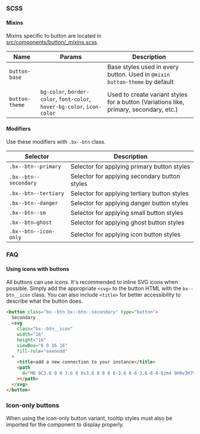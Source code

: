 ### SCSS

#### Mixins

Mixins specific to button are located in
[src/components/button/\_mixins.scss]().

| Name           | Params                                                                   | Description                                                                            |
| -------------- | ------------------------------------------------------------------------ | -------------------------------------------------------------------------------------- |
| `button-base`  |                                                                          | Base styles used in every button. Used in `@mixin button-theme` by default             |
| `button-theme` | `bg-color`, `border-color`, `font-color`, `hover-bg-color`, `icon-color` | Used to create variant styles for a button (Variations like, primary, secondary, etc.) |

#### Modifiers

Use these modifiers with `.bx--btn` class.

| Selector              | Description                                   |
| --------------------- | --------------------------------------------- |
| `.bx--btn--primary`   | Selector for applying primary button styles   |
| `.bx--btn--secondary` | Selector for applying secondary button styles |
| `.bx--btn--tertiary`  | Selector for applying tertiary button styles  |
| `.bx--btn--danger`    | Selector for applying danger button styles    |
| `.bx--btn--sm`        | Selector for applying small button styles     |
| `.bx--btn—ghost`      | Selector for applying ghost button styles     |
| `.bx--btn--icon-only` | Selector for applying icon button styles      |

### FAQ

#### Using icons with buttons

All buttons can use icons. It's recommended to inline SVG icons when possible.
Simply add the appropriate `<svg>` to the button HTML with the `bx--btn__icon`
class. You can also include `<title>` for better accessibility to describe what
the button does.

```html
<button class="bx--btn bx--btn--secondary" type="button">
  Secondary
  <svg
    class="bx--btn__icon"
    width="16"
    height="16"
    viewBox="0 0 16 16"
    fill-rule="evenodd"
  >
    <title>add a new connection to your instance</title>
    <path
      d="M8 0C3.6 0 0 3.6 0 8s3.6 8 8 8 8-3.6 8-8-3.6-8-8-8zm4 9H9v3H7V9H4V7h3V4h2v3h3v2z"
    ></path>
  </svg>
</button>
```

### Icon-only buttons

When using the icon-only button variant, tooltip styles must also be imported
for the component to display properly.
